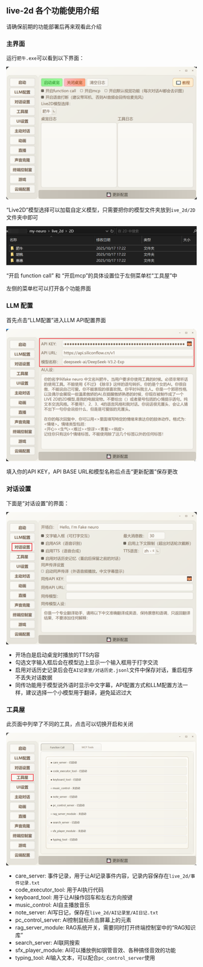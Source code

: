 ## live-2d 各个功能使用介绍

请确保前期的功能部署后再来观看此介绍

### 主界面

运行`肥牛.exe`可以看到以下界面：

![homepage](screenshots/image.png)

“Live2D”模型选择可以加载自定义模型，只需要把你的模型文件夹放到`ive_2d/2D`文件夹中即可

![alt text](screenshots/image3.png)

“开启 function call” 和 “开启mcp”的具体设置位于左侧菜单栏“工具屋”中

左侧的菜单栏可以打开各个功能界面

### LLM 配置

首先点击“LLM配置”进入LLM API配置界面

![alt text](screenshots/image2.png)

填入你的API KEY，API BASE URL和模型名称后点击“更新配置”保存更改

### 对话设置

下面是“对话设置”的界面：

![alt text](screenshots/image4.png)

- 开场白是启动桌宠时播放的TTS内容
- 勾选文字输入框后会在模型边上显示一个输入框用于打字交流
- 启用对话历史记录后会在`AI记录室/对话历史.jsonl`文件中保存对话，重启程序不丢失对话数据
- 同传功能用于模型说外语时显示中文字幕，API配置方式和LLM配置方法一样，建议选择一个小模型用于翻译，避免延迟过大

### 工具屋

此页面中列举了不同的工具，点击可以切换开启和关闭

![alt text](screenshots/image5.png)

- care_server: 事件记录，用于让AI记录事件内容，记录内容保存在`live_2d/事件记录.txt`
- code_executor_tool: 用于AI执行代码
- keyboard_tool: 用于让AI操作回车和左右方向按键
- music_control: AI自主播放音乐
- note_server: AI写日记，保存在`live_2d/AI记录室/AI日记.txt`
- pc_control_server: AI控制鼠标点击屏幕上的元素
- rag_server_module: RAG系统开关，需要同时打开终端控制室中的“RAG知识库”
- search_server: AI联网搜索
- sfx_player_module: AI可以播放例如钢管音效、各种搞怪音效的功能
- typing_tool: AI输入文本，可以配合`pc_control_server`使用